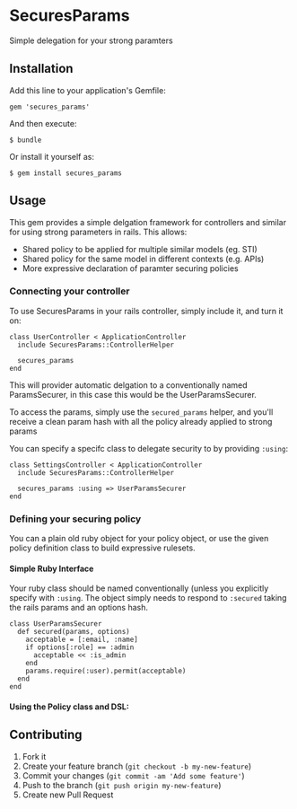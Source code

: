 # SecuresParams

Simple delegation for your strong paramters

## Installation

Add this line to your application's Gemfile:

    gem 'secures_params'

And then execute:

    $ bundle

Or install it yourself as:

    $ gem install secures_params

## Usage

This gem provides a simple delgation framework for controllers and similar for
using strong parameters in rails.  This allows:

* Shared policy to be applied for multiple similar models (eg. STI)
* Shared policy for the same model in different contexts (e.g. APIs)
* More expressive declaration of paramter securing policies

### Connecting your controller

To use SecuresParams in your rails controller, simply include it, and turn it on:

    class UserController < ApplicationController
      include SecuresParams::ControllerHelper

      secures_params
    end

This will provider automatic delgation to a conventionally named ParamsSecurer,
in this case this would be the UserParamsSecurer.

To access the params, simply use the `secured_params` helper, and you'll receive
a clean param hash with all the policy already applied to strong params

You can specify a specifc class to delegate security to by providing `:using`:

    class SettingsController < ApplicationController
      include SecuresParams::ControllerHelper

      secures_params :using => UserParamsSecurer
    end

### Defining your securing policy

You can a plain old ruby object for your policy object, or use the given policy
definition class to build expressive rulesets.

#### Simple Ruby Interface

Your ruby class should be named conventionally (unless you explicitly specify
with `:using`.  The object simply needs to respond to `:secured` taking the
rails params and an options hash.

    class UserParamsSecurer
      def secured(params, options)
        acceptable = [:email, :name]
        if options[:role] == :admin
          acceptable << :is_admin
        end
        params.require(:user).permit(acceptable)
      end
    end

#### Using the Policy class and DSL:



## Contributing

1. Fork it
2. Create your feature branch (`git checkout -b my-new-feature`)
3. Commit your changes (`git commit -am 'Add some feature'`)
4. Push to the branch (`git push origin my-new-feature`)
5. Create new Pull Request
